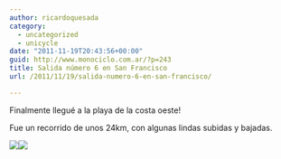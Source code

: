 ```yaml
---
author: ricardoquesada
category:
  - uncategorized
  - unicycle
date: "2011-11-19T20:43:56+00:00"
guid: http://www.monociclo.com.ar/?p=243
title: Salida número 6 en San Francisco
url: /2011/11/19/salida-numero-6-en-san-francisco/

---
```

Finalmente llegué a la playa de la costa oeste!

Fue un recorrido de unos 24km, con algunas lindas subidas y bajadas.

[![](http://www.monociclo.com.ar/blog/wp-content/uploads/2011/11/Screen-shot-2011-11-15-at-7.27.16-AM-1024x431.png)](http://www.monociclo.com.ar/blog/wp-content/uploads/2011/11/Screen-shot-2011-11-15-at-7.27.16-AM.png)[![](http://www.monociclo.com.ar/blog/wp-content/uploads/2011/11/FILE0019-300x225.jpg)](http://www.monociclo.com.ar/blog/wp-content/uploads/2011/11/FILE0019.jpg)
